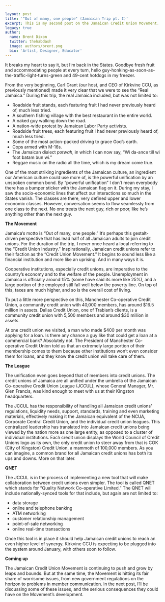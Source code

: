 ```yaml
---

layout: post
title: '"Out of many, one people" (Jamaican Trip pt. I)'
excerpt: This is my second post on the Jamaican Credit Union Movement.
legacy: true
author:
  name: Brent Dixon
  twitter: thehabdash
  image: authors/brent.png
  bio: 'Artist, Designer, Educator'
---
```


<p>It breaks my heart to say it, but I&#8217;m back in the States. Goodbye fresh fruit and accommodating people at every turn, hello guy-honking-as-soon-as-the-traffic-light-turns-green and 49-cent hotdogs in my freezer.</p>
<p>From the very beginning, Carl Grant (our host, and <span class='caps'><span class="caps">CEO</span></span> of Kirkvine <span class='caps'><span class="caps">CCU</span></span>, as previously mentioned) made it very clear that we were to see the &#8220;Real Jamaica.&#8221; During this trip, the real Jamaica included, but was not limited to:
<ul>
<li>Roadside fruit stands, each featuring fruit I had never previously heard of, much less tried.</li>
<li>A southern fishing village with the best restaurant in the entire world.</li>
<li>A naked guy walking down the road.</li>
<li>A nation-wide protest by Jamaican Labor Party activists.</li>
<li>Roadside fruit trees, each featuring fruit I had never previously heard of, much less tried.</li>
<li>Some of the most action-packed driving to grace God&#8217;s earth.</li>
<li>Cops armed with M-16s.</li>
<li>The Jamaican dialect <em>potwah</em>, in which I can now say, &#8220;Wi da-ance till wi foot batam bun wi.&#8221;</li>
<li>Reggae music on the radio all the time, which is my dream come true.</li>
</ul></p>
<p>One of the most striking ingredients of the Jamaican culture, an ingredient our American culture could use more of, is the powerful unification by an unspoken common bond. By &#8220;powerful unification&#8221; I don&#8217;t mean everybody there has a bumper sticker with the Jamaican flag on it. During my stay, I saw the socio-economic lines that affect our interactions so much in the States vanish. The classes are there, very defined upper and lower economic classes. However, conversation seems to flow seamlessly from one class to the next. No one treats the next guy, rich or poor, like he&#8217;s anything other than the next guy.</p>
<p><strong>The Movement</strong></p>
<p>Jamaica&#8217;s motto is &#8220;Out of many, one people.&#8221; It&#8217;s perhaps this gestalt-driven perspective that has lead half of all Jamaican adults to join credit unions. For the duration of the trip, I never once heard a local referring to the &#8220;Credit Union Industry.&#8221; Inspirationally, Jamaican credit unions refer to their faction as the &#8220;Credit Union Movement.&#8221; It begins to sound less like a financial institution and more like an uprising. And in many ways it is.</p>
<p>Cooperative institutions, especially credit unions, are imperative to the country&#8217;s economy and to the welfare of the people. Unemployment in Jamaica is officially around 15% (some have said its more like 25%), and a large portion of the employed still fall well below the poverty line. On top of this, taxes are much higher, and so is the overall cost of living.</p>
<p>To put a little more perspective on this, Manchester Co-operative Credit Union, a community credit union with 40,000 members, has around $16.5 million in assets. Dallas Credit Union, one of Trabian&#8217;s clients, is a community credit union with 5,500 members and around $30 million in assets.</p>
<p>At one credit union we visited, a man who made $400 per month was applying for a loan. Is there any chance a guy like that could get a loan at a commercial bank? Absolutely not. The President of Manchester Co-operative Credit Union told us that an extremely large portion of their membership comes to them because other institutions won&#8217;t even consider them for loans, and they know the credit union will take care of them.</p>
<p><strong>The League</strong></p>
<p>The unification even goes beyond that of members into credit unions. The credit unions of Jamaica are all unified under the umbrella of the Jamaican Co-operative Credit Union League (JCCUL), whose General Manager, Mr. Glen Francis, was kind enough to meet with us at their Kingston headquarters.</p>
<p>The  <span class='caps'><span class="caps">JCCUL</span></span> has the responsibility of handling all Jamaican credit unions&#8217; regulations, liquidity needs, support, standards, training and even marketing materials, effectively making it the Jamaican equivalent of the <span class='caps'><span class="caps">NCUA</span></span>, Corporate Central Credit Union, and the individual credit union leagues. This centralized leadership has translated into Jamaican credit unions being viewed by the nation more as one large entity, as opposed to a cluster of individual institutions.  Each credit union displays the World Council of Credit Unions logo as its own, the only credit union to steer away from that is <span class='caps'><span class="caps">COK</span> </span>(City of Kingston) Credit Union, a mammoth of 100,000 members. As you can imagine, a common brand for all Jamaican credit unions has both its ups and downs. More on that later.</p>
<p><strong><span class="caps">QNET</span></strong></p>
<p>The <span class='caps'><span class="caps">JCCUL</span></span> is in the process of implementing a new tool that will make collaboration  between credit unions even simpler. The tool is called <span class="caps">QNET</span> which stands for &#8220;Quality Network Co-operative Limited.&#8221; The <span class='caps'><span class="caps">QNET</span></span> will include nationally-synced tools for that include, but again are not limited to:
<ul>
<li>data storage </li>
<li>online and telephone banking </li>
<li><span class='caps'><span class="caps">ATM</span></span> networking</li>
<li>customer relationship management</li>
<li>point-of-sale networking</li>
<li>online real-time transactions</li>
</ul></p>
<p>Once this tool is in place it should help Jamaican credit unions to reach an even higher level of synergy. Kirkvine <span class='caps'><span class="caps">CCU</span></span> is expecting to be plugged into the system around January, with others soon to follow.</p>
<p><strong>Coming up</strong></p>
<p>The Jamaican Credit Union Movement is continuing to push and grow by leaps and bounds. But at the same time, the Movement is hitting its fair share of worrisome issues, from new government regulations on the horizon to problems in member communication. In the next post, I&#8217;ll be discussing some of these issues, and the serious consequences they could have on the Movement&#8217;s development.</p>
